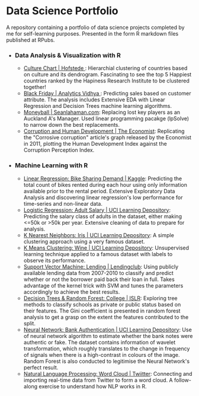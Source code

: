# Data Science Portfolio


A repository containing a portfolio of data science projects completed by me for self-learning purposes. Presented in the form R markdown files published at RPubs.


- ### Data Analysis & Visualization with R
   - [Culture Chart | Hofstede ](http://rpubs.com/LeeJunHan/490210): Hierarchial clustering of countries based on culture and its dendrogram. Fascinating to see the top 5 Happiest countries ranked by the Hapiness Research Institute to be clustered together!
   - [Black Friday |  Analytics Vidhya ](http://rpubs.com/LeeJunHan/454168): Predicting sales based on customer attribute. The analysis includes Extensive EDA with Linear Regression and Decision Trees machine learning algorithms.
   - [Moneyball | Seanlahaman.com](http://rpubs.com/LeeJunHan/453841): Replacing lost key players as an Auckland A's Manager. Used linear programming pacakge (lpSolve) to narrow down the best replacements.
   - [Corruption and Human Development | The Economist](http://rpubs.com/LeeJunHan/453686): Replicating the "Corrosive corruption" article's graph released by the Economist in 2011, plotting the Human Development Index against the Corruption Perception Index.
  
  


- ### Machine Learning with R
  - [Linear Regression: Bike Sharing Demand | Kaggle](http://rpubs.com/LeeJunHan/450898): Predicting the total count of bikes rented during each hour using only information available prior to the rental period. Extensive Exploratory Data Analysis and discovering linear regression's low performance for time-series and non-linear data. 
  - [Logistic Regression: Adult Salary | UCI Learning Depository](http://rpubs.com/LeeJunHan/450142): Predicting the salary class of adults in the dataset, either making <=50k or >50k per year. Extensive cleaning of data to prepare for analysis.
  - [K Nearest Neighbors: Iris | UCI Learning Depository](http://rpubs.com/LeeJunHan/450973): A simple clustering approach using a very famous dataset.  
  - [K Means Clustering: Wine | UCI Learning Depository](http://rpubs.com/LeeJunHan/450046): Unsupervised learning technique applied to a famous dataset with labels to observe its performance. 
  - [Support Vector Machine: Lending | Lendingclub](http://rpubs.com/LeeJunHan/450085): Using publicly available lending data from 2007-2010 to classify and predict whether or not the borrower paid back their loan in full. Takes advantage of the kernel trick with SVM and tunes the parameters accordingly to achieve the best results.
  - [Decision Trees & Random Forest: College | ISLR](http://rpubs.com/LeeJunHan/451869): Exploring tree methods to classify schools as private or public status based on their features. The Gini coefficient is presented in random forest analysis to get a grasp on the extent the features contributed to the split. 
  - [Neural Network: Bank Authentication | UCI Learning Depository](http://rpubs.com/LeeJunHan/451463): Use of neural network algorithm to estimate whether the bank notes were authentic or fake. The dataset contains information of wavelet transformation, which roughly translates to the change in frequency of signals when there is a high-contrast in colours of the image. Random Forest is also conducted to legitimise the Neural Network's perfect result. 
  - [Natural Language Processing: Word Cloud | Twiitter](http://rpubs.com/LeeJunHan/451880): Connecting and importing real-time data from Twitter to form a word cloud. A follow-along exercise to understand how NLP works in R. 
 
 
